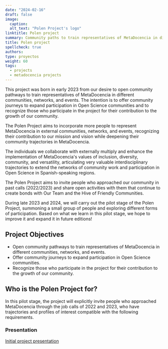 ```yaml
---
date: "2024-02-16"
draft: false
image:
  caption: 
  alt_text: "Polen Project's logo"
linktitle: Polen project
summary: Community paths to train representatives of MetaDocencia in different communities, networks, and events.
title: Polen project
spellcheck: true
authors: 
type: proyectos
weight: 60
tags:
  - projects
  - metadocencia projects
---
```


This project was born in early 2023 from our desire to open community pathways to train representatives of MetaDocencia in different communities, networks, and events. The intention is to offer community journeys to expand participation in Open Science communities and to recognize those who participate in the project for their contribution to the growth of our community.

The Polen Project aims to incorporate more people to represent MetaDocencia in external communities, networks, and events, recognizing their contribution to our mission and vision while deepening their community trajectories in MetaDocencia.

The individuals we collaborate with externally multiply and enhance the implementation of MetaDocencia's values of inclusion, diversity, community, and versatility, articulating very valuable interdisciplinary trajectories to extend the networks of community work and participation in Open Science in Spanish-speaking regions.

The Polen Project aims to invite people who approached our community in past calls (2022/2023) and share open activities with them that continue to create bonds with Our Team and the Hive of Friendly Communities.

During late 2023 and 2024, we will carry out the pilot stage of the Polen Project, summoning a small group of people and exploring different forms of participation. Based on what we learn in this pilot stage, we hope to improve it and expand it in future editions!

## Project Objectives
* Open community pathways to train representatives of MetaDocencia in different communities, networks, and events.
* Offer community journeys to expand participation in Open Science communities.
* Recognize those who participate in the project for their contribution to the growth of our community.

## Who is the Polen Project for?
In this pilot stage, the project will explicitly invite people who approached MetaDocencia through the job calls of 2022 and 2023, who have trajectories and profiles of interest compatible with the following requirements.

### Presentation
[Initial project presentation](https://docs.google.com/presentation/d/1nkfA4GI29CW1mAK6hA4BC-jZb0CmkUOwjERpH5qP02k/edit#slide=id.g1ec323887ac_2_58 "Polen project presentation")






